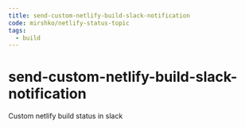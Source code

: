 ```yaml
---
title: send-custom-netlify-build-slack-notification
code: mirshko/netlify-status-topic
tags: 
  - build
---
```


# send-custom-netlify-build-slack-notification

Custom netlify build status in slack 
